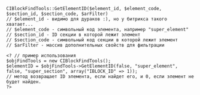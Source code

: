    CIBlockFindTools::GetElementID($element_id, $element_code, $section_id, $section_code, $arFilter)
    // $element_id - видимо для дураков :), но у битрикса такого хватает...
    // $element_code - символьный код элемента, например "super_element"
    // $section_id - ID секции в которой лежит элемент
    // $section_code - символьный код секции в которой лежит элемент
    // $arFilter - массив дополнительных свойств для фильтрации

    <? // пример использования
    $objFindTools = new CIBlockFindTools();
    $elementID = $objFindTools->GetElementID(false, "super_element", false, "super_section", array("IBLOCK_ID" => 1));
    // метод возвращает ID элемента, если найдет его, и 0, если элемент не будет найден.
    ?>